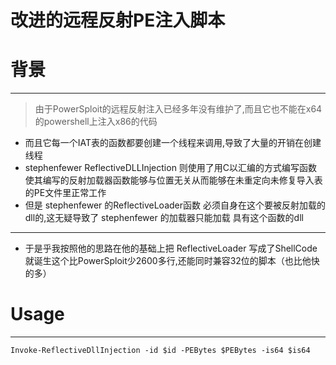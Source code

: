 # 改进的远程反射PE注入脚本
# 背景
___
> 由于PowerSploit的远程反射注入已经多年没有维护了,而且它也不能在x64的powershell上注入x86的代码  
* 而且它每一个IAT表的函数都要创建一个线程来调用,导致了大量的开销在创建线程 
* stephenfewer ReflectiveDLLInjection 则使用了用C以汇编的方式编写函数使其编写的反射加载器函数能够与位置无关从而能够在未重定向未修复导入表的PE文件里正常工作  
* 但是 stephenfewer 的ReflectiveLoader函数 必须自身在这个要被反射加载的dll的,这无疑导致了 stephenfewer 的加载器只能加载 具有这个函数的dll  
____
* 于是乎我按照他的思路在他的基础上把 ReflectiveLoader 写成了ShellCode 就诞生这个比PowerSploit少2600多行,还能同时兼容32位的脚本（也比他快的多）

# Usage
___
`Invoke-ReflectiveDllInjection -id $id -PEBytes $PEBytes -is64 $is64` 
